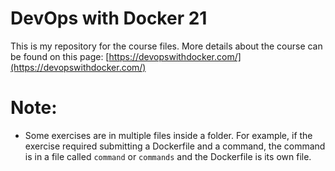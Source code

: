 # DevOps with Docker 21

This is my repository for the course files. More details about the course can be found on this page:
[https://devopswithdocker.com/](https://devopswithdocker.com/)

# Note:

- Some exercises are in multiple files inside a folder. For example, if the exercise required submitting a Dockerfile and a command, the command is in a file called `command` or `commands` and the Dockerfile is its own file.
